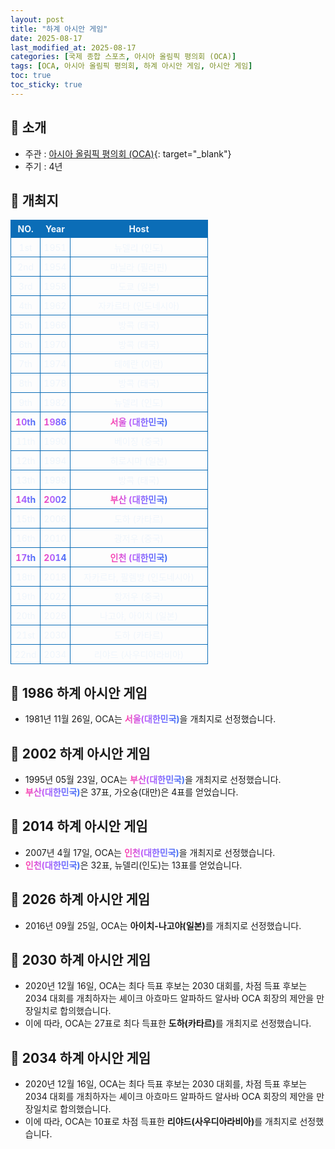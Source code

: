 ```yaml
---
layout: post
title: "하계 아시안 게임"
date: 2025-08-17
last_modified_at: 2025-08-17
categories: [국제 종합 스포츠, 아시아 올림픽 평의회 (OCA)]
tags: [OCA, 아시아 올림픽 평의회, 하계 아시안 게임, 아시안 게임]
toc: true
toc_sticky: true
---
```

<style>
    /* 테이블 서식 */
    table {
        width: 100%;
        border-collapse: collapse;
        font-size: 14px;
        color: #f0f6fc;
      }
      th, td {
        border: 1px solid #0B6DB7;
        padding: 5px;
        text-align: center;
        font-weight: normal;
      }
</style>
## 📜 소개
* 주관 : [아시아 올림픽 평의회 (OCA)](https://oca.asia/){: target="_blank"}
* 주기 : 4년

## 📜 개최지
<html>

<head>
    <meta charset="UTF-8">
</head>

<body>
    <table>
        <tr style="background: #0B6DB7;">
            <th style="width: 15%; font-weight: bold;">NO.</th>
            <th style="width: 15%; font-weight: bold;">Year</th>
            <th style="width: 70%; font-weight: bold;">Host</th>
        </tr>
        <tr>
            <th>1st</th>
            <th>1951</th>
            <th>뉴델리 (인도)</th>
        </tr>
        <tr>
            <th>2nd</th>
            <th>1954</th>
            <th>마닐라 (필리핀)</th>
        </tr>
        <tr>
            <th>3rd</th>
            <th>1958</th>
            <th>도쿄 (일본)</th>
        </tr>
        <tr>
            <th>4th</th>
            <th>1962</th>
            <th>자카르타 (인도네시아)</th>
        </tr>
        <tr>
            <th>5th</th>
            <th>1966</th>
            <th>방콕 (태국)</th>
        </tr>
        <tr>
            <th>6th</th>
            <th>1970</th>
            <th>방콕 (태국)</th>
        </tr>
        <tr>
            <th>7th</th>
            <th>1974</th>
            <th>테헤란 (이란)</th>
        </tr>
        <tr>
            <th>8th</th>
            <th>1978</th>
            <th>방콕 (태국)</th>
        </tr>
        <tr>
            <th>9th</th>
            <th>1982</th>
            <th>뉴델리 (인도)</th>
        </tr>
        <tr>
            <th><span style="background: text linear-gradient(to right, #FF43A8, #BE5DFA, #776CFF, #4172F2); font-weight: bold; -webkit-background-clip: text; -webkit-text-fill-color: transparent;">10th</span></th>
            <th><span style="background: text linear-gradient(to right, #FF43A8, #BE5DFA, #776CFF, #4172F2); font-weight: bold; -webkit-background-clip: text; -webkit-text-fill-color: transparent;">1986</span></th>
            <th><span style="background: text linear-gradient(to right, #FF43A8, #BE5DFA, #776CFF, #4172F2); font-weight: bold; -webkit-background-clip: text; -webkit-text-fill-color: transparent;">서울 (대한민국)</span></th>
        </tr>
        <tr>
            <th>11th</th>
            <th>1990</th>
            <th>베이징 (중국)</th>
        </tr>
        <tr>
            <th>12th</th>
            <th>1994</th>
            <th>히로시마 (일본)</th>
        </tr>
        <tr>
            <th>13th</th>
            <th>1998</th>
            <th>방콕 (태국)</th>
        </tr>
        <tr>
            <th><span style="background: text linear-gradient(to right, #FF43A8, #BE5DFA, #776CFF, #4172F2); font-weight: bold; -webkit-background-clip: text; -webkit-text-fill-color: transparent;">14th</span></th>
            <th><span style="background: text linear-gradient(to right, #FF43A8, #BE5DFA, #776CFF, #4172F2); font-weight: bold; -webkit-background-clip: text; -webkit-text-fill-color: transparent;">2002</span></th>
            <th><span style="background: text linear-gradient(to right, #FF43A8, #BE5DFA, #776CFF, #4172F2); font-weight: bold; -webkit-background-clip: text; -webkit-text-fill-color: transparent;">부산 (대한민국)</span></th>
        </tr>
        <tr>
            <th>15th</th>
            <th>2006</th>
            <th>도하 (카타르)</th>
        </tr>
        <tr>
            <th>16th</th>
            <th>2010</th>
            <th>광저우 (중국)</th>
        </tr>
        <tr>
            <th><span style="background: text linear-gradient(to right, #FF43A8, #BE5DFA, #776CFF, #4172F2); font-weight: bold; -webkit-background-clip: text; -webkit-text-fill-color: transparent;">17th</span></th>
            <th><span style="background: text linear-gradient(to right, #FF43A8, #BE5DFA, #776CFF, #4172F2); font-weight: bold; -webkit-background-clip: text; -webkit-text-fill-color: transparent;">2014</span></th>
            <th><span style="background: text linear-gradient(to right, #FF43A8, #BE5DFA, #776CFF, #4172F2); font-weight: bold; -webkit-background-clip: text; -webkit-text-fill-color: transparent;">인천 (대한민국)</span></th>
        </tr>
        <tr>
            <th>18th</th>
            <th>2018</th>
            <th>자카르타, 팔렘방 (인도네시아)</th>
        </tr>
        <tr>
            <th>19th</th>
            <th>2022</th>
            <th>항저우 (중국)</th>
        </tr>
        <tr>
            <th>20th</th>
            <th>2026</th>
            <th>나고야, 아이치 (일본)</th>
        </tr>
        <tr>
            <th>21st</th>
            <th>2030</th>
            <th>도하 (카타르)</th>
        </tr>
        <tr>
            <th>22nd</th>
            <th>2034</th>
            <th>리야드 (사우디아라비아)</th>
        </tr>
    </table>
</body>

</html>

## 📜 1986 하계 아시안 게임
* 1981년 11월 26일, OCA는 <span style="background: text linear-gradient(to right, #FF43A8, #BE5DFA, #776CFF, #4172F2); font-weight: bold; -webkit-background-clip: text; -webkit-text-fill-color: transparent;">서울(대한민국)</span>을 개최지로 선정했습니다.

## 📜 2002 하계 아시안 게임
* 1995년 05월 23일, OCA는 <span style="background: text linear-gradient(to right, #FF43A8, #BE5DFA, #776CFF, #4172F2); font-weight: bold; -webkit-background-clip: text; -webkit-text-fill-color: transparent;">부산(대한민국)</span>을 개최지로 선정했습니다.
* <span style="background: text linear-gradient(to right, #FF43A8, #BE5DFA, #776CFF, #4172F2); font-weight: bold; -webkit-background-clip: text; -webkit-text-fill-color: transparent;">부산(대한민국)</span>은 37표, 가오슝(대만)은 4표를 얻었습니다.

## 📜 2014 하계 아시안 게임
* 2007년 4월 17일, OCA는 <span style="background: text linear-gradient(to right, #FF43A8, #BE5DFA, #776CFF, #4172F2); font-weight: bold; -webkit-background-clip: text; -webkit-text-fill-color: transparent;">인천(대한민국)</span>을 개최지로 선정했습니다.
* <span style="background: text linear-gradient(to right, #FF43A8, #BE5DFA, #776CFF, #4172F2); font-weight: bold; -webkit-background-clip: text; -webkit-text-fill-color: transparent;">인천(대한민국)</span>은 32표, 뉴델리(인도)는 13표를 얻었습니다.

## 📜 2026 하계 아시안 게임
* 2016년 09월 25일, OCA는 <span style="font-weight: bold;">아이치-나고야(일본)</span>를 개최지로 선정했습니다.

## 📜 2030 하계 아시안 게임
*	2020년 12월 16일, OCA는 최다 득표 후보는 2030 대회를, 차점 득표 후보는 2034 대회를 개최하자는 셰이크 아흐마드 알파하드 알사바 OCA 회장의 제안을 만장일치로 합의했습니다.
*	이에 따라, OCA는 27표로 최다 득표한 <span style="font-weight: bold;">도하(카타르)</span>를 개최지로 선정했습니다.

## 📜 2034 하계 아시안 게임
*	2020년 12월 16일, OCA는 최다 득표 후보는 2030 대회를, 차점 득표 후보는 2034 대회를 개최하자는 셰이크 아흐마드 알파하드 알사바 OCA 회장의 제안을 만장일치로 합의했습니다.
*	이에 따라, OCA는 10표로 차점 득표한 <span style="font-weight: bold;">리야드(사우디아라비아)</span>를 개최지로 선정했습니다.

